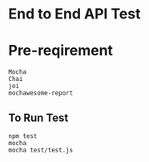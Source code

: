 # End to End API Test 

# Pre-reqirement 
```
Mocha
Chai
joi
mochawesome-report
```
## To Run Test
```
npm test
mocha 
mocha test/test.js
```

